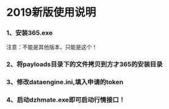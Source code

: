 # 2019新版使用说明
### 1、安装365.exe
  注意：不能是其他版本，只能是这个！
### 2、将payloads目录下的文件拷贝到方才365的安装目录
### 3、修改dataengine.ini,填入申请的token
### 4、启动dzhmate.exe即可启动行情接口！
